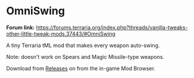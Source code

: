 # OmniSwing
**Forum link:** https://forums.terraria.org/index.php?threads/vanilla-tweaks-other-little-tweak-mods.37443/#OmniSwing

A tiny Terraria tML mod that makes every weapon auto-swing.

Note: doesn't work on Spears and Magic Missile-type weapons.

Download from [Releases](https://github.com/goldenapple3/OmniSwing) on from the in-game Mod Browser.
